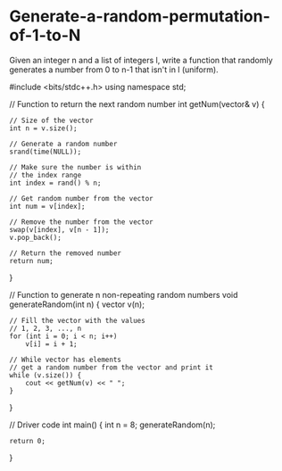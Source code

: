 # Generate-a-random-permutation-of-1-to-N
Given an integer n and a list of integers l, write a function that randomly generates a number from 0 to n-1 that isn't in l (uniform).

#include <bits/stdc++.h>
using namespace std;
 
// Function to return the next random number
int getNum(vector<int>& v)
{
 
    // Size of the vector
    int n = v.size();
 
    // Generate a random number
    srand(time(NULL));
 
    // Make sure the number is within
    // the index range
    int index = rand() % n;
 
    // Get random number from the vector
    int num = v[index];
 
    // Remove the number from the vector
    swap(v[index], v[n - 1]);
    v.pop_back();
 
    // Return the removed number
    return num;
}
 
// Function to generate n non-repeating random numbers
void generateRandom(int n)
{
    vector<int> v(n);
 
    // Fill the vector with the values
    // 1, 2, 3, ..., n
    for (int i = 0; i < n; i++)
        v[i] = i + 1;
 
    // While vector has elements
    // get a random number from the vector and print it
    while (v.size()) {
        cout << getNum(v) << " ";
    }
}
 
// Driver code
int main()
{
    int n = 8;
    generateRandom(n);
 
    return 0;
}
